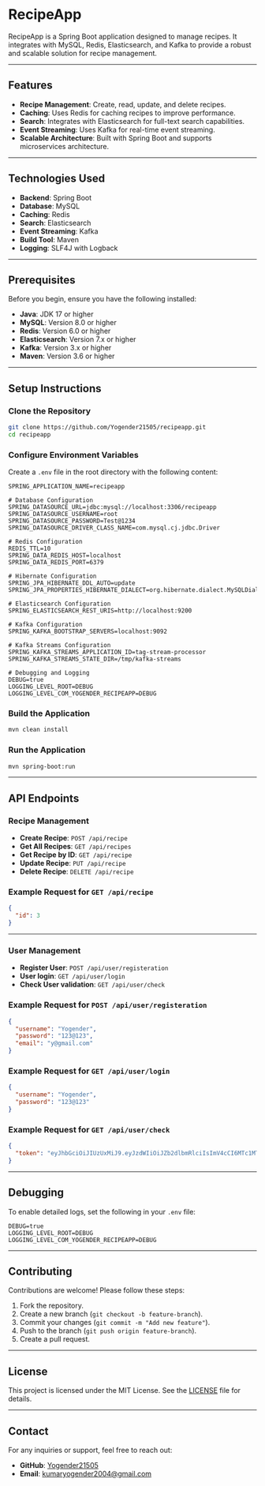 # RecipeApp

RecipeApp is a Spring Boot application designed to manage recipes. It integrates with MySQL, Redis, Elasticsearch, and Kafka to provide a robust and scalable solution for recipe management.

---

## Features

- **Recipe Management**: Create, read, update, and delete recipes.
- **Caching**: Uses Redis for caching recipes to improve performance.
- **Search**: Integrates with Elasticsearch for full-text search capabilities.
- **Event Streaming**: Uses Kafka for real-time event streaming.
- **Scalable Architecture**: Built with Spring Boot and supports microservices architecture.

---

## Technologies Used

- **Backend**: Spring Boot
- **Database**: MySQL
- **Caching**: Redis
- **Search**: Elasticsearch
- **Event Streaming**: Kafka
- **Build Tool**: Maven
- **Logging**: SLF4J with Logback

---

## Prerequisites

Before you begin, ensure you have the following installed:

- **Java**: JDK 17 or higher
- **MySQL**: Version 8.0 or higher
- **Redis**: Version 6.0 or higher
- **Elasticsearch**: Version 7.x or higher
- **Kafka**: Version 3.x or higher
- **Maven**: Version 3.6 or higher

---

## Setup Instructions

### Clone the Repository
```bash
git clone https://github.com/Yogender21505/recipeapp.git
cd recipeapp
```

### Configure Environment Variables
Create a `.env` file in the root directory with the following content:

```properties
SPRING_APPLICATION_NAME=recipeapp

# Database Configuration
SPRING_DATASOURCE_URL=jdbc:mysql://localhost:3306/recipeapp
SPRING_DATASOURCE_USERNAME=root
SPRING_DATASOURCE_PASSWORD=Test@1234
SPRING_DATASOURCE_DRIVER_CLASS_NAME=com.mysql.cj.jdbc.Driver

# Redis Configuration
REDIS_TTL=10
SPRING_DATA_REDIS_HOST=localhost
SPRING_DATA_REDIS_PORT=6379

# Hibernate Configuration
SPRING_JPA_HIBERNATE_DDL_AUTO=update
SPRING_JPA_PROPERTIES_HIBERNATE_DIALECT=org.hibernate.dialect.MySQLDialect

# Elasticsearch Configuration
SPRING_ELASTICSEARCH_REST_URIS=http://localhost:9200

# Kafka Configuration
SPRING_KAFKA_BOOTSTRAP_SERVERS=localhost:9092

# Kafka Streams Configuration
SPRING_KAFKA_STREAMS_APPLICATION_ID=tag-stream-processor
SPRING_KAFKA_STREAMS_STATE_DIR=/tmp/kafka-streams

# Debugging and Logging
DEBUG=true
LOGGING_LEVEL_ROOT=DEBUG
LOGGING_LEVEL_COM_YOGENDER_RECIPEAPP=DEBUG
```

### Build the Application
```bash
mvn clean install
```

### Run the Application
```bash
mvn spring-boot:run
```

---

## API Endpoints

### Recipe Management
- **Create Recipe**: `POST /api/recipe`
- **Get All Recipes**: `GET /api/recipes`
- **Get Recipe by ID**: `GET /api/recipe`
- **Update Recipe**: `PUT /api/recipe`
- **Delete Recipe**: `DELETE /api/recipe`

### Example Request for `GET /api/recipe`
```json
{
  "id": 3
}
```
---
### User Management
- **Register User**: `POST /api/user/registeration`
- **User login**: `GET /api/user/login`
- **Check User validation**: `GET /api/user/check`


### Example Request for `POST /api/user/registeration`
```json
{
  "username": "Yogender",
  "password": "123@123",
  "email": "y@gmail.com"
}
```


### Example Request for `GET /api/user/login`
```json
{
  "username": "Yogender",
  "password": "123@123"
}
```
### Example Request for `GET /api/user/check`
```json
{
  "token": "eyJhbGciOiJIUzUxMiJ9.eyJzdWIiOiJZb2dlbmRlciIsImV4cCI6MTc1MTQ1NDQ5M30.r0lKbR-Sy2OlK6oArA3IYIKWuVuK5-qvQseLqfiKKk3PGRL8nUsYetud1X5TKADhvh9Nv-ANcED3uuNxeyYt4A"
}
```


---

## Debugging

To enable detailed logs, set the following in your `.env` file:
```properties
DEBUG=true
LOGGING_LEVEL_ROOT=DEBUG
LOGGING_LEVEL_COM_YOGENDER_RECIPEAPP=DEBUG
```

---

## Contributing

Contributions are welcome! Please follow these steps:

1. Fork the repository.
2. Create a new branch (`git checkout -b feature-branch`).
3. Commit your changes (`git commit -m "Add new feature"`).
4. Push to the branch (`git push origin feature-branch`).
5. Create a pull request.

---

## License

This project is licensed under the MIT License. See the [LICENSE](LICENSE) file for details.

---

## Contact

For any inquiries or support, feel free to reach out:

- **GitHub**: [Yogender21505](https://github.com/Yogender21505)
- **Email**: kumaryogender2004@gmail.com
